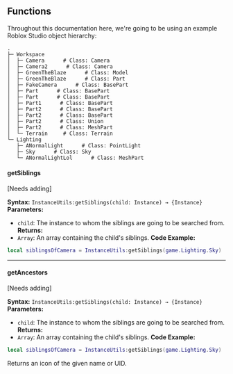 ## Functions
Throughout this documentation here, we're going to be using an example Roblox Studio object hierarchy:
```
.
├─ Workspace
│  ├─ Camera      # Class: Camera
│  ├─ Camera2      # Class: Camera
│  ├─ GreenTheBlaze      # Class: Model
│  ├─ GreenTheBlaze      # Class: Part
│  ├─ FakeCamera      # Class: BasePart
│  ├─ Part      # Class: BasePart
│  ├─ Part      # Class: BasePart
│  ├─ Part1      # Class: BasePart
│  ├─ Part2      # Class: BasePart
│  ├─ Part2      # Class: BasePart
│  ├─ Part2      # Class: Union
│  ├─ Part2      # Class: MeshPart
│  └─ Terrain     # Class: Terrain
└─ Lighting
   ├─ ANormalLight      # Class: PointLight
   ├─ Sky      # Class: Sky
   └─ ANormalLightLol      # Class: MeshPart
```

#### getSiblings
[Needs adding]

**Syntax:** `InstanceUtils:getSiblings(child: Instance) → {Instance}`
**Parameters:**
* `child`: The instance to whom the siblings are going to be searched from.
**Returns:**
* `Array`: An array containing the child's siblings.
**Code Example:**
```lua
local siblingsOfCamera = InstanceUtils:getSiblings(game.Lighting.Sky)  -- Returns: { Lighting.ANormalLight, Lighting.ANormalLightLol }
```

----
#### getAncestors
[Needs adding]

**Syntax:** `InstanceUtils:getSiblings(child: Instance) → {Instance}`
**Parameters:**
* `child`: The instance to whom the siblings are going to be searched from.
**Returns:**
* `Array`: An array containing the child's siblings.
**Code Example:**
```lua
local siblingsOfCamera = InstanceUtils:getSiblings(game.Lighting.Sky)  -- Returns: { Lighting.ANormalLight, Lighting.ANormalLightLol }
```
Returns an icon of the given name or UID.
